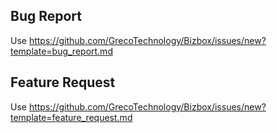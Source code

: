 <!--
Before opening a new issue, please ensure:
- You search for existing bugs/feature requests.
- Remove extraneous template details.
- Do not prefix title with type of issue (Feature Request, Bug, etc.) The appropriate labels will be added during triage.
-->

## Bug Report

Use https://github.com/GrecoTechnology/Bizbox/issues/new?template=bug_report.md

## Feature Request

Use https://github.com/GrecoTechnology/Bizbox/issues/new?template=feature_request.md
